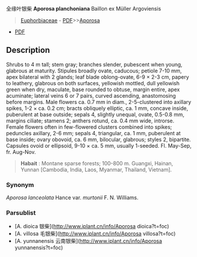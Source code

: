 全缘叶银柴 **Aporosa planchoniana** Baillon ex Müller Argoviensis

> [Euphorbiaceae](http://www.iplant.cn/info/Euphorbiaceae?t=foc) - [PDF](http://www.iplant.cn/foc/pdf/Euphorbiaceae.pdf)>>[Aporosa](http://www.iplant.cn/info/Aporosa?t=foc)
 - [PDF](http://www.iplant.cn/foc/pdf/Aporosa.pdf)

## Description

Shrubs to 4 m tall; stem gray; branches slender, pubescent when young, glabrous at maturity. Stipules broadly ovate, caducous; petiole 7-10 mm, apex bilateral with 2 glands; leaf blade oblong-ovate, 6-9 × 2-3 cm, papery to leathery, glabrous on both surfaces, yellowish mottled, dull yellowish green when dry, maculate, base rounded to obtuse, margin entire, apex acuminate; lateral veins 6 or 7 pairs, curved ascending, anastomosing before margins. Male flowers ca. 0.7 mm in diam., 2-5-clustered into axillary spikes, 1-2 × ca. 0.2 cm; bracts obliquely elliptic, ca. 1 mm, concave inside, puberulent at base outside; sepals 4, slightly unequal, ovate, 0.5-0.8 mm, margins ciliate; stamens 2; anthers rotund, ca. 0.4 mm wide, introrse. Female flowers often in few-flowered clusters combined into spikes; peduncles axillary, 2-6 mm; sepals 4, triangular, ca. 1 mm, puberulent at base inside; ovary obovoid, ca. 6 mm, bilocular, glabrous; styles 2, bipartite. Capsules ovoid or ellipsoid, 9-10 × ca. 5 mm, usually 1-seeded. Fl. May-Sep, fr. Aug-Nov.

> **Habait** : 
> Montane sparse forests; 100-800 m. Guangxi, Hainan, Yunnan [Cambodia, India, Laos, Myanmar, Thailand, Vietnam].

### Synonym
*Aporosa lanceolata* Hance var. *murtonii* F. N. Williams.

### Parsublist

* [A.  dioica  银柴](http://www.iplant.cn/info/Aporosa dioica?t=foc)
* [A.  villosa  毛银柴](http://www.iplant.cn/info/Aporosa villosa?t=foc)
* [A.  yunnanensis  云南银柴](http://www.iplant.cn/info/Aporosa yunnanensis?t=foc)
